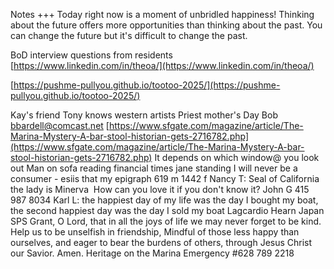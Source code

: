 Notes
+++
Today right now is a moment of unbridled happiness!
Thinking about the future offers more opportunities than thinking about the past.
You can change the future but it's difficult to change the past.&nbsp;

BoD interview questions from residents&nbsp;
[https://www.linkedin.com/in/theoa/](https://www.linkedin.com/in/theoa/)

[https://pushme-pullyou.github.io/tootoo-2025/](https://pushme-pullyou.github.io/tootoo-2025/)

Kay's friend Tony knows western artists
Priest mother's Day
Bob [bbardell@comcast.net](mailto:bbardell@comcast.net)
[https://www.sfgate.com/magazine/article/The-Marina-Mystery-A-bar-stool-historian-gets-2716782.php](https://www.sfgate.com/magazine/article/The-Marina-Mystery-A-bar-stool-historian-gets-2716782.php)
It depends on which window@ you look out
Man on sofa reading financial times jane standing
I will never be a consumer - esiis that my epigraph
619 m 1442 f
Nancy T: Seal of California the lady is Minerva&nbsp;
How can you love it if you don't know it?
John G 415 987 8034
Karl L: the happiest day of my life was the day I bought my boat, the second happiest day was the day I sold my boat
Lagcardio Hearn Japan
SPS
Grant, O Lord, that in all the joys of life
we may never forget to be kind.
Help us to be unselfish in friendship,
Mindful of those less happy than ourselves,
and eager to bear the burdens of others,
through Jesus Christ our Savior. Amen.
Heritage on the Marina
Emergency #628 789 2218